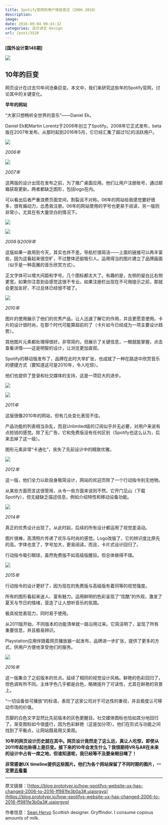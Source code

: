 ```yaml
---
title: Spotify官网的用户体验变迁（2006-2016）
description: 
image: 
date: 2016-09-04 00:43:32
categories: 设计译文-Design
url: /post/3520
---
```


**[国外设计第146期]**

![](https://cdn.victor42.work/posts/2016-09/09-02/1-BKoo1Q5PBuN87XT4bArK3w.jpeg)

## 10年的巨变

网页设计在过去10年间沧桑巨变。本文中，我们来研究这些年的Spotify官网，讨论其中的关键变化。

**早年的网站**

“大家只想畅听全世界的音乐”——Daniel Ek。

Daniel Ek和Martin Lorentz于2006年创立了Spotify。2008年它正式发布，beta版在2007年发布。从那时起到2016年5月，它已经汇集了超过1亿的活跃用户。

![](https://cdn.victor42.work/posts/2016-09/09-02/1-nrrKZ936l0ZY6lN71Q7CRw.jpeg)

*2006年*

![](https://cdn.victor42.work/posts/2016-09/09-02/1-B7PZWkfnZfiEjR-aMbVmAw.jpeg)

*2007年*

这两版的设计出现在发布之前，为了推广桌面应用。他们让用户注册账号，通过邮箱获取更新。两者都缺乏图形，包括logo在内。

可以看出后者严重浪费页面空间，割裂且不对称。06年的网站给我感觉要好很多，很有煽动力，怂恿我注册。06年的网站使用的字号也更易于阅读，另一版则非常小，尤其在有大量空白的情况下。

![](https://cdn.victor42.work/posts/2016-09/09-02/1-bV-jgB-xdTCzS-1PXdN_KA.jpeg)

![](https://cdn.victor42.work/posts/2016-09/09-02/1-maEVCfdERXCubJOcZUyksA.jpeg)

*2008与2009年*

这版如果一直用到今天，其实也并不差。导航栏很简洁——上面的链接可以再丰富些，因为这看起来很空旷，不过整体还挺吸引人。运用得当的图片建立了品牌画面（似乎是一种高雅的音乐欣赏方式）。

正文字体可以增大间距和字号。几个图标都太大了。有趣的是，左侧的留白比右侧更宽，如果你注意到会感觉这很不专业。如果注册栏出现在不可用提示之前，那就会更加友好，不过总体已经很不错了。

![](https://cdn.victor42.work/posts/2016-09/09-02/1-P-2ZTbgcQzL2bX3RDKTsuA.jpeg)

*2010年*

图片的使用展示了他们的优秀产品，让人迅速了解它的作用，并且更愿意使用。卡片的设计很时尚，在那个时代可能算超前的了（卡片如今已经成为一项主要设计趋势）。

其他图片元素都处理得很好。非常简约，但展示了关键信息，一眼就能掌握，点击查看详情——这是明智的设计，让浏览更加直观。

Spotify的移动版发布了，品牌在此时大举扩张，也成就了一种在路途中欣赏音乐的便捷方式（要知道这可是2010年，令人吃惊）。

他们也提供了登录和社交媒体的支持，这是一项巨大的进步。

![](https://cdn.victor42.work/posts/2016-09/09-02/1-2MQLW61LygrlU8zyyM4H6Q.jpeg)

![](https://cdn.victor42.work/posts/2016-09/09-02/1-tMHDFb0t-nVMdWUwLcV82w.jpeg)

*2011年*

这版很像2010年的网站，但有几处变化表现不佳。

产品功能的列表相当杂乱，而且Unlimited级的订阅似乎并无必要，对用户来说有点抢钱的感觉。除了无广告，它和免费版没有任何区别（Spotify也这么认为，后来去掉了这一级）。

图形元素非常“卡通化”，丧失了先前设计中的精致优雅。

![](https://cdn.victor42.work/posts/2016-09/09-02/1-mwLG4Dd9-9QQhkcMIWhwNQ.jpeg)

*2012年*

这一版，他们全力以赴投身极简设计，网站的欢迎页除了一个行动指令别无他物。

从某些方面而言这很管用，从令一些方面来说则不然。它开门见山（下载Spotify），但无疑缺乏描述信息，例如介绍特性和移动设备功能。

![](https://cdn.victor42.work/posts/2016-09/09-02/1-zmvAHMsChbsRK9n3vH-3nA.jpg)

*2014年*

真正的优秀设计出现了。从此时起，后续的所有设计都运用了视觉差滚动。

图片很棒，高清照片传递了欢乐与时尚的感觉。Logo改版了，它的辨识度比原先的高。字体也变了，字号加大，更易阅读。而且，卡片式设计回归了。

行动指令吸引眼球，虽然免费版不如高级版醒目。但总体做得不错。

![](https://cdn.victor42.work/posts/2016-09/09-02/1-pSZDxI-RltuHfGyV4RGL5Q.jpeg)

*2015年*

行动指令的设计更好了，因为现在的免费版与高级版有着同等的视觉强度。

所有的图形看起来迷人、富有魅力。运用鲜明的色彩呈现了“炫酷”的外观，激发了夏天与节日的情绪，营造了让人想听音乐的氛围。

极具视觉表现力，同时易于使用。

从2011版开始，不同版本的功能清单就一路沿用过来。它简洁明了，呈现了所有重要信息，并且极易辨识。

Playstation应用伴随着网页播放器一起发布，品牌进一步扩张，提供了更多的方式，供用户方便地享受他们的服务。

![](https://cdn.victor42.work/posts/2016-09/09-02/1-6EMWrGNoLSq6REZVzDzvjA.jpeg)

*2016年*

这一版集合了之前版本的优点。延续了相同的视觉设计风格。鲜艳的色彩回归了，但色调有所不同。主体字色几乎都是白色，略微提升了可读性，尤其在鲜艳的背景上。

“一切设备皆可播放”的标语，表现了这家公司对于可达性的重视，并且极度认可移动市场的价值。

页脚的白色文字显然比先前版本的灰色更醒目。社交媒体图标也恰如其分地回归了。渐变图标如今很盛行，因为色彩鲜艳（这是加分项）。他们在形式与功能之间找到了平衡点，让网站既易用又美观。

**10年的网页设计历史就在其中。网页设计竟然走了这么远，真让人吃惊，即使从2011年起也称得上是巨变。接下来的10年会发生什么？我很期待VR与AR在未来的设计中占有一席之地，但谁知道呢，我已经等不及要亲眼目睹了！**

**非常感谢UX timeline提供这些图片。他们为各个网站保留了不同时期的图片，一定要[去看看](http://uxtimeline.com)**

---

原文链接：[https://blog.prototypr.io/how-spotifys-website-ux-has-changed-2006-to-2016-ff981fe3b0a3#.ujajsrgyq](https://blog.prototypr.io/how-spotifys-website-ux-has-changed-2006-to-2016-ff981fe3b0a3#.ujajsrgyq)

作者信息：[Sean Hervo](https://blog.prototypr.io/@mr.hervo?source=post_header_lockup)
Scottish designer. Gryffindor. I consume copious amounts of milk.